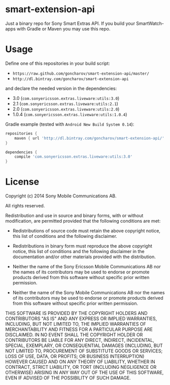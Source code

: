 # smart-extension-api

Just a binary repo for Sony Smart Extras API. If you build your SmartWatch-apps with Gradle or Maven you may use this repo.

# Usage

Define one of this repositories in your build script:

* ```https://raw.github.com/goncharov/smart-extension-api/master/```
* ```http://dl.bintray.com/goncharov/smart-extension-api```

and declare the needed version in the dependencies:

* 3.0 (```com.sonyericsson.extras.liveware:utils:3.0```)
* 2.1 (```com.sonyericsson.extras.liveware:utils:2.1```)
* 2.0 (```com.sonyericsson.extras.liveware:utils:2.0```)
* 1.0.4 (```com.sonyericsson.extras.liveware:utils:1.0.4```)

Gradle example (tested with ```Android New Build System 0.14```):

```groovy
repositories {
    maven { url 'http://dl.bintray.com/goncharov/smart-extension-api/' }
}

dependencies {
    compile 'com.sonyericsson.extras.liveware:utils:3.0'
}
```

# License

Copyright (c) 2014 Sony Mobile Communications AB.

All rights reserved.

Redistribution and use in source and binary forms, with or without
modification, are permitted provided that the following conditions are met:

 * Redistributions of source code must retain the above copyright notice, this
  list of conditions and the following disclaimer.

 * Redistributions in binary form must reproduce the above copyright notice,
  this list of conditions and the following disclaimer in the documentation
  and/or other materials provided with the distribution.

 * Neither the name of the Sony Ericsson Mobile Communications AB nor the names
  of its contributors may be used to endorse or promote products derived from
  this software without specific prior written permission.

* Neither the name of the Sony Mobile Communications AB nor the names
  of its contributors may be used to endorse or promote products derived from
  this software without specific prior written permission.

THIS SOFTWARE IS PROVIDED BY THE COPYRIGHT HOLDERS AND CONTRIBUTORS "AS IS" AND
ANY EXPRESS OR IMPLIED WARRANTIES, INCLUDING, BUT NOT LIMITED TO, THE IMPLIED
WARRANTIES OF MERCHANTABILITY AND FITNESS FOR A PARTICULAR PURPOSE ARE
DISCLAIMED. IN NO EVENT SHALL THE COPYRIGHT HOLDER OR CONTRIBUTORS BE LIABLE
FOR ANY DIRECT, INDIRECT, INCIDENTAL, SPECIAL, EXEMPLARY, OR CONSEQUENTIAL
DAMAGES (INCLUDING, BUT NOT LIMITED TO, PROCUREMENT OF SUBSTITUTE GOODS OR
SERVICES; LOSS OF USE, DATA, OR PROFITS; OR BUSINESS INTERRUPTION) HOWEVER
CAUSED AND ON ANY THEORY OF LIABILITY, WHETHER IN CONTRACT, STRICT LIABILITY,
OR TORT (INCLUDING NEGLIGENCE OR OTHERWISE) ARISING IN ANY WAY OUT OF THE USE
OF THIS SOFTWARE, EVEN IF ADVISED OF THE POSSIBILITY OF SUCH DAMAGE.

